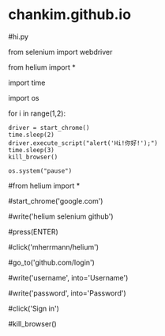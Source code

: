 # chankim.github.io

#hi.py

from selenium import webdriver

from helium import *

import time

import os

for i in range(1,2):

	driver = start_chrome()
	time.sleep(2)
	driver.execute_script("alert('Hi!你好!');")
	time.sleep(3)
	kill_browser()

	os.system("pause")


#from helium import *

#start_chrome('google.com')

#write('helium selenium github')

#press(ENTER)

#click('mherrmann/helium')

#go_to('github.com/login')

#write('username', into='Username')

#write('password', into='Password')

#click('Sign in')

#kill_browser()
















